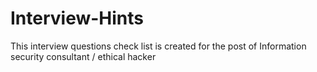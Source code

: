# Interview-Hints
This interview questions check list is created for the post of Information security consultant / ethical hacker
